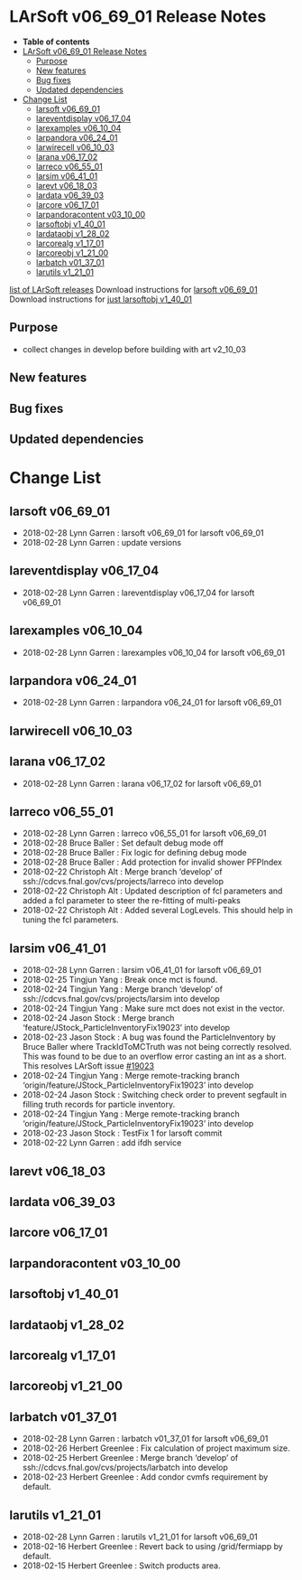 LArSoft v06_69_01 Release Notes
======================================================================

-   **Table of contents**
-   [LArSoft v06_69_01 Release Notes](#LArSoft-v06_69_01-Release-Notes)
    -   [Purpose](#Purpose)
    -   [New features](#New-features)
    -   [Bug fixes](#Bug-fixes)
    -   [Updated dependencies](#Updated-dependencies)
-   [Change List](#Change-List)
    -   [larsoft v06_69_01](#larsoft-v06_69_01)
    -   [lareventdisplay v06_17_04](#lareventdisplay-v06_17_04)
    -   [larexamples v06_10_04](#larexamples-v06_10_04)
    -   [larpandora v06_24_01](#larpandora-v06_24_01)
    -   [larwirecell v06_10_03](#larwirecell-v06_10_03)
    -   [larana v06_17_02](#larana-v06_17_02)
    -   [larreco v06_55_01](#larreco-v06_55_01)
    -   [larsim v06_41_01](#larsim-v06_41_01)
    -   [larevt v06_18_03](#larevt-v06_18_03)
    -   [lardata v06_39_03](#lardata-v06_39_03)
    -   [larcore v06_17_01](#larcore-v06_17_01)
    -   [larpandoracontent v03_10_00](#larpandoracontent-v03_10_00)
    -   [larsoftobj v1_40_01](#larsoftobj-v1_40_01)
    -   [lardataobj v1_28_02](#lardataobj-v1_28_02)
    -   [larcorealg v1_17_01](#larcorealg-v1_17_01)
    -   [larcoreobj v1_21_00](#larcoreobj-v1_21_00)
    -   [larbatch v01_37_01](#larbatch-v01_37_01)
    -   [larutils v1_21_01](#larutils-v1_21_01)

[list of LArSoft releases](LArSoft_release_list)
Download instructions for [larsoft v06_69_01](http://scisoft.fnal.gov/scisoft/bundles/larsoft/v06_69_01/larsoft-v06_69_01.html)
Download instructions for [just larsoftobj v1_40_01](http://scisoft.fnal.gov/scisoft/bundles/larsoftobj/v1_40_01/larsoftobj-v1_40_01.html)

Purpose
--------------------

-   collect changes in develop before building with art v2_10_03

New features
------------------------------

Bug fixes
------------------------

Updated dependencies
----------------------------------------------

Change List
============================

larsoft v06_69_01
------------------------------------------

-   2018-02-28 Lynn Garren : larsoft v06_69_01 for larsoft v06_69_01
-   2018-02-28 Lynn Garren : update versions

lareventdisplay v06_17_04
----------------------------------------------------------

-   2018-02-28 Lynn Garren : lareventdisplay v06_17_04 for larsoft v06_69_01

larexamples v06_10_04
--------------------------------------------------

-   2018-02-28 Lynn Garren : larexamples v06_10_04 for larsoft v06_69_01

larpandora v06_24_01
------------------------------------------------

-   2018-02-28 Lynn Garren : larpandora v06_24_01 for larsoft v06_69_01

larwirecell v06_10_03
--------------------------------------------------

larana v06_17_02
----------------------------------------

-   2018-02-28 Lynn Garren : larana v06_17_02 for larsoft v06_69_01

larreco v06_55_01
------------------------------------------

-   2018-02-28 Lynn Garren : larreco v06_55_01 for larsoft v06_69_01
-   2018-02-28 Bruce Baller : Set default debug mode off
-   2018-02-28 Bruce Baller : Fix logic for defining debug mode
-   2018-02-28 Bruce Baller : Add protection for invalid shower PFPIndex
-   2018-02-22 Christoph Alt : Merge branch ‘develop’ of ssh://cdcvs.fnal.gov/cvs/projects/larreco into develop
-   2018-02-22 Christoph Alt : Updated description of fcl parameters and added a fcl parameter to steer the re-fitting of multi-peaks
-   2018-02-22 Christoph Alt : Added several LogLevels. This should help in tuning the fcl parameters.

larsim v06_41_01
----------------------------------------

-   2018-02-28 Lynn Garren : larsim v06_41_01 for larsoft v06_69_01
-   2018-02-25 Tingjun Yang : Break once mct is found.
-   2018-02-24 Tingjun Yang : Merge branch ‘develop’ of ssh://cdcvs.fnal.gov/cvs/projects/larsim into develop
-   2018-02-24 Tingjun Yang : Make sure mct does not exist in the vector.
-   2018-02-24 Jason Stock : Merge branch ‘feature/JStock_ParticleInventoryFix19023’ into develop
-   2018-02-23 Jason Stock : A bug was found the ParticleInventory by Bruce Baller where TrackIdToMCTruth was not being correctly resolved. This was found to be due to an overflow error casting an int as a short. This resolves LArSoft issue [\#19023](/redmine/issues/19023 "Bug: Problem with MCTruth, MCParticle and hit associations (Closed)")
-   2018-02-24 Tingjun Yang : Merge remote-tracking branch ‘origin/feature/JStock_ParticleInventoryFix19023’ into develop
-   2018-02-24 Jason Stock : Switching check order to prevent segfault in filling truth records for particle inventory.
-   2018-02-24 Tingjun Yang : Merge remote-tracking branch ‘origin/feature/JStock_ParticleInventoryFix19023’ into develop
-   2018-02-23 Jason Stock : TestFix 1 for larsoft commit
-   2018-02-22 Lynn Garren : add ifdh service

larevt v06_18_03
----------------------------------------

lardata v06_39_03
------------------------------------------

larcore v06_17_01
------------------------------------------

larpandoracontent v03_10_00
--------------------------------------------------------------

larsoftobj v1_40_01
----------------------------------------------

lardataobj v1_28_02
----------------------------------------------

larcorealg v1_17_01
----------------------------------------------

larcoreobj v1_21_00
----------------------------------------------

larbatch v01_37_01
--------------------------------------------

-   2018-02-28 Lynn Garren : larbatch v01_37_01 for larsoft v06_69_01
-   2018-02-26 Herbert Greenlee : Fix calculation of project maximum size.
-   2018-02-25 Herbert Greenlee : Merge branch ‘develop’ of ssh://cdcvs.fnal.gov/cvs/projects/larbatch into develop
-   2018-02-23 Herbert Greenlee : Add condor cvmfs requirement by default.

larutils v1_21_01
------------------------------------------

-   2018-02-28 Lynn Garren : larutils v1_21_01 for larsoft v06_69_01
-   2018-02-16 Herbert Greenlee : Revert back to using /grid/fermiapp by default.
-   2018-02-15 Herbert Greenlee : Switch products area.
